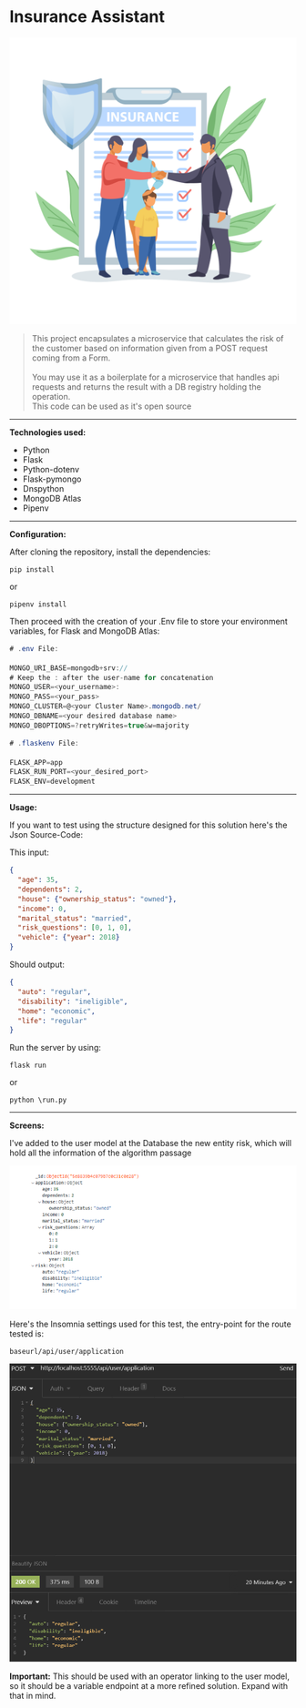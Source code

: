 # Insurance Assistant
![Insurance Assistant Logo](/assets/img/Insurance-Assistant-Logo.png)

>This project encapsulates a microservice that calculates the risk of the customer based on information given from a POST request coming from a Form.</br></br>
You may use it as a boilerplate for a microservice that handles api requests and returns the result with a DB registry holding the operation. </br>
This code can be used as it's open source
---
**Technologies used:** 

* Python
* Flask
* Python-dotenv
* Flask-pymongo
* Dnspython
* MongoDB Atlas
* Pipenv

---
**Configuration:**

After cloning the repository, install the dependencies:

```
pip install
```
or
```
pipenv install
```

Then proceed with the creation of your .Env file to store your environment variables, for Flask and MongoDB Atlas:

```c#
# .env File:

MONGO_URI_BASE=mongodb+srv://
# Keep the : after the user-name for concatenation
MONGO_USER=<your_username>:
MONGO_PASS=<your_pass>
MONGO_CLUSTER=@<your Cluster Name>.mongodb.net/
MONGO_DBNAME=<your desired database name>
MONGO_DBOPTIONS=?retryWrites=true&w=majority

```
```c#
# .flaskenv File:

FLASK_APP=app
FLASK_RUN_PORT=<your_desired_port>
FLASK_ENV=development

```
---
**Usage:**

If you want to test using the structure designed for this solution here's the Json Source-Code:

This input:

```json
{
  "age": 35,
  "dependents": 2,
  "house": {"ownership_status": "owned"},
  "income": 0,
  "marital_status": "married",
  "risk_questions": [0, 1, 0],
  "vehicle": {"year": 2018}
}
```
Should output:
```json
{
  "auto": "regular",
  "disability": "ineligible",
  "home": "economic",
  "life": "regular"
}
```

Run the server by using: 

```
flask run
```
or
```
python \run.py
```

---
**Screens:**

I've added to the user model at the Database the new entity risk, which will hold all the information of the algorithm passage

![Insomnia PrintScreen](assets/img/MongoDB&#32;Atlas&#32;PrintScreen.png)

Here's the Insomnia settings used for this test, the entry-point for the route tested is:

```
baseurl/api/user/application
```

![Insomnia PrintScreen](assets/img/Insomnia&#32;PrintScreen.png)

**Important:** This should be used with an operator linking to the user model, so it should be a variable endpoint at a more refined solution. Expand with that in mind.
